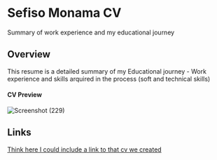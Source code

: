 <h1>Sefiso Monama CV</h1>
<p>Summary of work experience and my educational journey</p>
<h2>Overview</h2>
<p>This resume is a detailed summary of my Educational journey - Work experience and skills arquired in the process  (soft and technical skills)</p>
<h4>CV Preview</h4>

![Screenshot (229)](https://user-images.githubusercontent.com/73562090/118657970-3c7e3100-b7ec-11eb-830d-b68c3590ebd5.png)
<h2>Links</h2>
<a href=#>Think here I could include a link to that cv we created</a>
